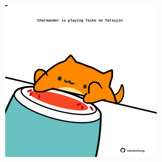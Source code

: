 <!-- built at 09/07/2024, 23:00:42 UTC -->
<p align="center">
  <img width="500" height="500" src="./ReadmeImage.svg">
</p>
